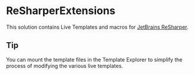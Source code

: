 ReSharperExtensions
===================

This solution contains Live Templates and macros for [JetBrains ReSharper](http://www.jetbrains.com/resharper/).

## Tip ##
You can mount the template files in the Template Explorer to simplify the process of modifying the various live templates.

